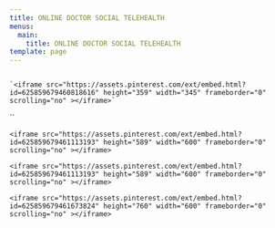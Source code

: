 ```yaml
---
title: ONLINE DOCTOR SOCIAL TELEHEALTH
menus:
  main:
    title: ONLINE DOCTOR SOCIAL TELEHEALTH
template: page
---
```

```

```

```
`<iframe src="https://assets.pinterest.com/ext/embed.html?id=625859679460818616" height="359" width="345" frameborder="0" scrolling="no" ></iframe>`
```

<!--StartFragment-->

``

<!--EndFragment--><!--StartFragment-->

`<iframe src="https://assets.pinterest.com/ext/embed.html?id=625859679461113193" height="589" width="600" frameborder="0" scrolling="no" ></iframe>`

<!--EndFragment--><!--StartFragment-->

`<iframe src="https://assets.pinterest.com/ext/embed.html?id=625859679461113193" height="589" width="600" frameborder="0" scrolling="no" ></iframe>`

<!--EndFragment--><!--StartFragment-->

`<iframe src="https://assets.pinterest.com/ext/embed.html?id=625859679461673824" height="760" width="600" frameborder="0" scrolling="no" ></iframe>`

<!--EndFragment-->
